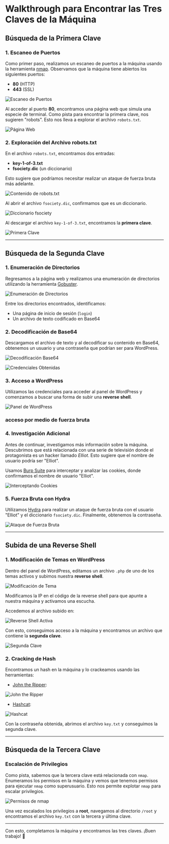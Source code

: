 # Walkthrough para Encontrar las Tres Claves de la Máquina

## Búsqueda de la Primera Clave

### 1. Escaneo de Puertos

Como primer paso, realizamos un escaneo de puertos a la máquina usando la herramienta [nmap](https://nmap.org/). Observamos que la máquina tiene abiertos los siguientes puertos:

- **80** (HTTP)
- **443** (SSL)

![Escaneo de Puertos](images/robot.png)

Al acceder al puerto **80**, encontramos una página web que simula una especie de terminal. Como pista para encontrar la primera clave, nos sugieren "robots". Esto nos lleva a explorar el archivo `robots.txt`.

![Página Web](images/robots2.png)

### 2. Exploración del Archivo robots.txt

En el archivo `robots.txt`, encontramos dos entradas:

- **key-1-of-3.txt**
- **fsociety.dic** (un diccionario)

Esto sugiere que podríamos necesitar realizar un ataque de fuerza bruta más adelante.

![Contenido de robots.txt](images/robot3.png)

Al abrir el archivo `fsociety.dic`, confirmamos que es un diccionario.

![Diccionario fsociety](images/robots4.png)

Al descargar el archivo `key-1-of-3.txt`, encontramos la **primera clave**.

![Primera Clave](images/robots5.png)

---

## Búsqueda de la Segunda Clave

### 1. Enumeración de Directorios

Regresamos a la página web y realizamos una enumeración de directorios utilizando la herramienta [Gobuster](https://github.com/OJ/gobuster).

![Enumeración de Directorios](images/robots6.png)

Entre los directorios encontrados, identificamos:

- Una página de inicio de sesión (`login`)
- Un archivo de texto codificado en Base64

### 2. Decodificación de Base64

Descargamos el archivo de texto y al decodificar su contenido en Base64, obtenemos un usuario y una contraseña que podrían ser para WordPress.

![Decodificación Base64](images/robots7.png)

![Credenciales Obtenidas](images/robots8.png)

### 3. Acceso a WordPress

Utilizamos las credenciales para acceder al panel de WordPress y comenzamos a buscar una forma de subir una **reverse shell**.

![Panel de WordPress](images/robots9.png)

### acceso por medio de fuerza bruta 

### 4. Investigación Adicional

Antes de continuar, investigamos más información sobre la máquina. Descubrimos que está relacionada con una serie de televisión donde el protagonista es un hacker llamado *Elliot*. Esto sugiere que el nombre de usuario podría ser "Elliot".

Usamos [Burp Suite](https://portswigger.net/burp) para interceptar y analizar las cookies, donde confirmamos el nombre de usuario "Elliot".

![Interceptando Cookies](images/robots11.png)

### 5. Fuerza Bruta con Hydra

Utilizamos [Hydra](https://github.com/vanhauser-thc/thc-hydra) para realizar un ataque de fuerza bruta con el usuario "Elliot" y el diccionario `fsociety.dic`. Finalmente, obtenemos la contraseña.

![Ataque de Fuerza Bruta](images/robot12.png)

---

## Subida de una Reverse Shell

### 1. Modificación de Temas en WordPress

Dentro del panel de WordPress, editamos un archivo `.php` de uno de los temas activos y subimos nuestra **reverse shell**.

![Modificación de Tema](images/robots13.png)

Modificamos la IP en el código de la reverse shell para que apunte a nuestra máquina y activamos una escucha.

Accedemos al archivo subido en:


![Reverse Shell Activa](images/robots14.png)

Con esto, conseguimos acceso a la máquina y encontramos un archivo que contiene la **segunda clave**.

![Segunda Clave](images/robots15.png)

### 2. Cracking de Hash

Encontramos un hash en la máquina y lo crackeamos usando las herramientas:

- [John the Ripper](https://www.openwall.com/john/):
  

![John the Ripper](images/robots16.png)


- [Hashcat](https://hashcat.net/hashcat/):


![Hashcat](images/robots17.png)

Con la contraseña obtenida, abrimos el archivo `key.txt` y conseguimos la segunda clave.

---

## Búsqueda de la Tercera Clave

### Escalación de Privilegios

Como pista, sabemos que la tercera clave está relacionada con `nmap`. Enumeramos los permisos en la máquina y vemos que tenemos permisos para ejecutar `nmap` como superusuario. Esto nos permite explotar `nmap` para escalar privilegios.

![Permisos de nmap](images/robots19.png)

Una vez escalados los privilegios a **root**, navegamos al directorio `/root` y encontramos el archivo `key.txt` con la tercera y última clave.

---

Con esto, completamos la máquina y encontramos las tres claves. ¡Buen trabajo! 🎉



